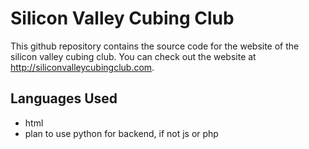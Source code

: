 # Silicon Valley Cubing Club 
This github repository contains the source code for the website of the silicon valley cubing club. You can check out the website at http://siliconvalleycubingclub.com.

## Languages Used
* html
* plan to use python for backend, if not js or php

